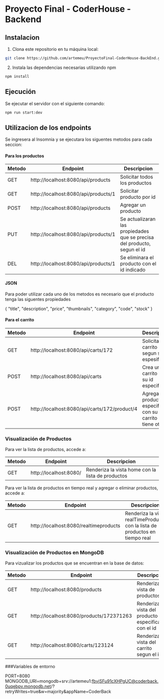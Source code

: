 # Proyecto Final - CoderHouse - Backend

## Instalacion

1. Clona este repositorio en tu máquina local:

```sh
git clone https://github.com/artemeu/ProyectoFinal-CoderHouse-BackEnd.git
```

2. Instala las dependencias necesarias utilizando npm

```sh
npm install
```

## Ejecución

Se ejecutar el servidor con el siguiente comando:

```sh
npm run start:dev
```

## Utilizacion de los endpoints

Se ingresera al Insomnia y se ejecutara los siguentes metodos para cada seccion:

#### Para los productos

| Metodo | Endpoint                             | Descripcion                                                              |
| ------ | ------------------------------------ | ------------------------------------------------------------------------ |
| GET    | http://localhost:8080/api/products   | Solicitar todos los productos                                            |
| GET    | http://localhost:8080/api/products/1 | Solicitar producto por id                                                |
| POST   | http://localhost:8080/api/products   | Agregar un producto                                                      |
| PUT    | http://localhost:8080/api/products/1 | Se actualizaran las propiedades que se precisa del producto, segun el id |
| DEL    | http://localhost:8080/api/products/1 | Se eliminara el producto con el id indicado                              |

#### JSON

Para poder utilizar cada uno de los metodos es necesario que el producto tenga las siguentes propiedades

{
"title",
"description",
"price",
"thumbnails",
"category",
"code",
"stock"
}

#### Para el carrito

| Metodo | Endpoint                                      | Descripcion                                                          |
| ------ | --------------------------------------------- | -------------------------------------------------------------------- |
| GET    | http://localhost:8080/api/carts/172           | Solicitar el carrito segun su id espesifico                          |
| POST   | http://localhost:8080/api/carts               | Crea un carrito con su id especifico                                 |
| POST   | http://localhost:8080/api/carts/172/product/4 | Agrega un producto especifico con su id al carrito que tiene otro id |

### Visualización de Productos

Para ver la lista de productos, accede a:

| Metodo | Endpoint               | Descripcion                                       |
| ------ | ---------------------- | ------------------------------------------------- |
| GET    | http://localhost:8080/ | Renderiza la vista home con la lista de productos |

Para ver la lista de productos en tiempo real y agregar o eliminar productos, accede a:

| Metodo | Endpoint                               | Descripcion                                                                  |
| ------ | -------------------------------------- | ---------------------------------------------------------------------------- |
| GET    | http://localhost:8080/realtimeproducts | Renderiza la vista realTimeProducts con la lista de productos en tiempo real |

### Visualización de Productos en MongoDB

Para vizualizar los productos que se encuentran en la base de datos:

| Metodo | Endpoint                                 | Descripcion                                            |
| ------ | ---------------------------------------- | ------------------------------------------------------ |
| GET    | http://localhost:8080/products           | Renderiza la vista de productos                        |
| GET    | http://localhost:8080/products/172371263 | Renderiza la vista del producto especificado con el id |
| GET    | http://localhost:8080/carts/123124       | Renderiza la vista del carrito segun el id             |


###Variables de entorno

PORT=8080
MONGODB_URI=mongodb+srv://artemeu1:fbvjSFu91cXHPgUC@coderback.0uqebpv.mongodb.net/?retryWrites=true&w=majority&appName=CoderBack
